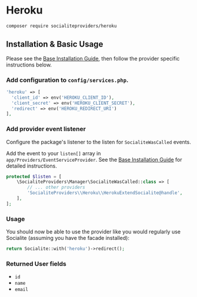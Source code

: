 # Heroku

```bash
composer require socialiteproviders/heroku
```

## Installation & Basic Usage

Please see the [Base Installation Guide](https://socialiteproviders.com/usage/), then follow the provider specific instructions below.

### Add configuration to `config/services.php`.

```php
'heroku' => [    
  'client_id' => env('HEROKU_CLIENT_ID'),  
  'client_secret' => env('HEROKU_CLIENT_SECRET'),  
  'redirect' => env('HEROKU_REDIRECT_URI') 
],
```

### Add provider event listener

Configure the package's listener to the listen for `SocialiteWasCalled` events. 

Add the event to your `listen[]` array  in `app/Providers/EventServiceProvider`. See the [Base Installation Guide](https://socialiteproviders.com/usage/) for detailed instructions.

```php
protected $listen = [
    \SocialiteProviders\Manager\SocialiteWasCalled::class => [
        // ... other providers
        'SocialiteProviders\\Heroku\\HerokuExtendSocialite@handle',
    ],
];
```

### Usage

You should now be able to use the provider like you would regularly use Socialite (assuming you have the facade installed):

```php
return Socialite::with('heroku')->redirect();
```

### Returned User fields

- ``id``
- ``name``
- ``email``
